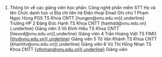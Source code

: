 1. Thông tin về các giảng viên học phần: Công nghệ phần mềm
STT Họ và tên Chức danh học vị Địa chỉ liên hệ Điện thoại Email Ghi chú 1 Phạm Ngọc Hùng PGS TS Khoa CNTT [hungpn\@vnu.edu.vn]{.underline} Trưởng HP
2 Đặng Đức Hạnh TS Khoa CNTT [hanhdd\@vnu.edu.vn]{.underline} Giảng viên
3 Võ Đình Hiếu TS Khoa CNTT [hieuvd\@vnu.edu.vn]{.underline} Giảng viên
4 Trần Hoàng Việt TS FIMO [[thv\@vnu.edu.vn]{.underline}](mailto:thv@vnu.edu.vn) Giảng viên
5 Tô Văn Khánh TS Khoa CNTT [khanhtv\@vnu.edu.vn]{.underline} Giảng viên
6 Vũ Thị Hồng Nhạn TS Khoa CNTT [[vthnhan\@vnu.edu.vn]{.underline}](mailto:vthnhan@vnu.edu.vn) Giảng viên
